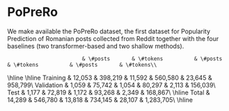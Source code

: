 # PoPreRo


We make available the PoPreRo dataset, the first dataset for Popularity Prediction of Romanian posts collected from Reddit together with the four baselines (two transformer-based and two shallow methods).


     						& \#posts		& \#tokens	        & \#posts		& \#tokens          & \#posts		& \#tokens\\
\hline
\hline
Training				    & 12,053		& 398,219         & 11,592 		& 560,580         & 23,645        & 958,799\\
Validation					& 1,059		& 75,742         & 1,054 		& 80,297         & 2,113       & 156,039\\
Test					    & 1,177		& 72,819        & 1,172 		& 93,268         & 2,349        & 168,867\\
\hline
Total						& 14,289		& 546,780         & 13,818  		& 734,145         & 28,107         & 1,283,705\\
\hline
